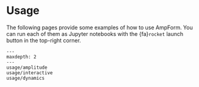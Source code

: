 # Usage

The following pages provide some examples of how to use AmpForm. You can run
each of them as Jupyter notebooks with the {fa}`rocket` launch button in the
top-right corner.

```{toctree}
---
maxdepth: 2
---
usage/amplitude
usage/interactive
usage/dynamics
```
